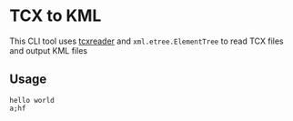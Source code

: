 # TCX to KML
This CLI tool uses [tcxreader](https://github.com/alenrajsp/tcxreader) and `xml.etree.ElementTree` to read TCX files and output KML files

## Usage

~~~
hello world
a;hf
~~~
